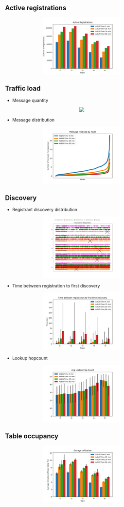 
## Active registrations
<p align="center">
  <img src="../imgs/ad_lifetime/registration_origin.png" width="50%" />
</p>

## Traffic load

* Message quantity
<p align="center">
  <img src="../imgs/ad_lifetime/messages_quantity.png" width="50%" />
</p>

* Message distribution

<p align="center">
  <img src="../imgs/ad_lifetime/messages_received2.png" width="50%" />
</p>

## Discovery

* Registrant discovery distribution

<p align="center">
  <img src="../imgs/ad_lifetime/registrant_distribution.png" width="50%" />
</p>

* Time between registration to first discovery

<p align="center">
  <img src="../imgs/ad_lifetime/min_time_discovery.png" width="50%" />
</p>

* Lookup hopcount

<p align="center">
  <img src="../imgs/ad_lifetime/lookup_hopcount.png" width="50%" />
</p>

## Table occupancy

<p align="center">
  <img src="../imgs/ad_lifetime/storage_utilisation.png" width="50%" />
</p>
